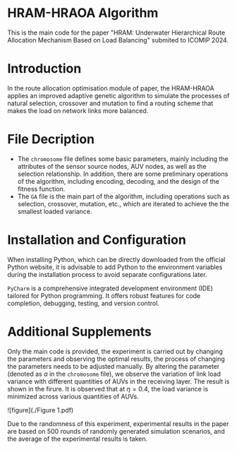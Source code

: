 # HRAM-HRAOA Algorithm
This is the main code for the paper "HRAM: Underwater Hierarchical Route Allocation Mechanism Based on Load Balancing" submited to ICOMIP 2024.
# Introduction
In the route allocation optimisation module of paper, the HRAM-HRAOA applies an improved adaptive genetic algorithm  to simulate the processes of natural selection, crossover and mutation to find a routing scheme that makes the load on network links more balanced.
# File Decription
* The `chromosome` file defines some basic parameters, mainly including the attributes of the sensor source nodes, AUV nodes, as well as the selection relationship. In addition, there are some preliminary operations of the algorithm, including encoding, decoding, and the design of the fitness function.
* The `GA` file is the main part of the algorithm, including operations such as selection, crossover, mutation, etc., which are iterated to achieve the the smallest loaded variance.
# Installation and Configuration
When installing Python, which can be directly downloaded from the official Python website, it is advisable to add Python to the environment variables during the installation process to avoid separate configurations later.

`PyCharm` is a comprehensive integrated development environment (IDE) tailored for Python programming. It offers robust features for code completion, debugging, testing, and version control.
# Additional Supplements
Only the main code is provided, the experiment is carried out by changing the parameters and observing the optimal results, the process of changing the parameters needs to be adjusted manually. By altering the parameter (denoted as $a$ in the `chromosome` file), we observe the variation of link load variance with different quantities of AUVs in the receiving layer. The result is shown in the firure. It is observed that at $\eta=0.4$, the load variance is minimized across various quantities of AUVs.

![figure](./Figure 1.pdf)

Due to the randomness of this experiment, experimental results in the paper are based on 500 rounds of randomly generated simulation scenarios, and the average of the experimental results is taken.
